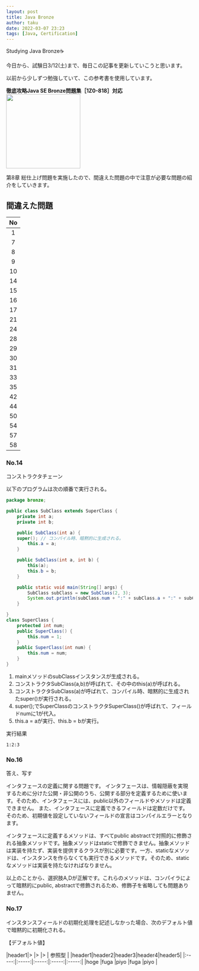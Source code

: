 ```yaml
---
layout: post
title: Java Bronze
author: taku
date: 2022-03-07 23:23
tags: [Java, Certification]
---
```


Studying Java Bronze☕

今日から、試験日3/12(土)まで、毎日この記事を更新していこうと思います。

以前から少しずつ勉強していて、この参考書を使用しています。


**徹底攻略Java SE Bronze問題集［1Z0-818］対応**
<img src="https://img.ips.co.jp/ij/19/1119101075/1119101075-520x.jpg" width="200px">

第8章 総仕上げ問題を実施したので、間違えた問題の中で注意が必要な問題の紹介をしていきます。

## 間違えた問題

|  No  |
| :--: |
|  1  |
|  7  |
|  8  |
|  9  |
|  10  |
|  14  |
|  15  |
|  16  |
|  17  |
|  21  |
|  24  |
|  28  |
|  29  |
|  30  |
|  31  |
|  33  |
|  35  |
|  42  |
|  44  |
|  50  |
|  54  |
|  57  |
|  58  |

### No.14

コンストラクタチェーン

以下のプログラムは次の順番で実行される。

```java
package bronze;

public class SubClass extends SuperClass {
	private int a;
	private int b;

	public SubClass(int a) {
    super(); // コンパイル時、暗黙的に生成される。
		this.a = a;
	}

	public SubClass(int a, int b) {
		this(a);
		this.b = b;
	}

	public static void main(String[] args) {
		SubClass subClass = new SubClass(2, 3);
		System.out.println(subClass.num + ":" + subClass.a + ":" + subClass.b);
	}

}
class SuperClass {
	protected int num;
	public SuperClass() {
		this.num = 1;
	}
	public SuperClass(int num) {
		this.num = num;
	}
}
```

1. mainメソッドのsubClassインスタンスが生成される。
2. コンストラクタSubClass(a,b)が呼ばれて、その中のthis(a)が呼ばれる。
3. コンストラクタSubClass(a)が呼ばれて、コンパイル時、暗黙的に生成されたsuper()が実行される。
4. super();でSuperClassのコンストラクタSuperClass()が呼ばれて、フィールドnumに1が代入。
5. this.a = aが実行、this.b = bが実行。


実行結果
```
1:2:3
```

### No.16

答え、写す


インタフェースの定義に関する問題です。
インタフェースは、情報隠蔽を実現するために分けた公開・非公開のうち、公開する部分を定義するために使います。そのため、インタフェースには、public以外のフィールドやメソッドは定義できません。
また、インタフェースに定義できるフィールドは定数だけです。そのため、初期値を設定していないフィールドの宣言はコンパイルエラーとなります。


インタフェースに定義するメソッドは、すべてpublic abstractで対照的に修飾される抽象メソッドです。抽象メソッドはstaticで修飾できません。抽象メソッドは実装を持たず、実装を提供するクラスが別に必要です。一方、staticなメソッドは、インスタンスを作らなくても実行できるメソッドです。そのため、staticなメソッドは実装を持たなければなりません。


以上のことから、選択肢A,Dが正解です。これらのメソッドは、コンパイラによって暗黙的にpublic, abstractで修飾されるため、修飾子を省略しても問題ありません。

### No.17

インスタンスフィールドの初期化処理を記述しなかった場合、次のデフォルト値で暗黙的に初期化される。

【デフォルト値】

|header1|>      |>      |>      | 参照型 |
|header1|header2|header3|header4|header5|
|:-----:|:-----:|:-----:|:-----:|:-----:|
|hoge   |fuga   |piyo   |fuga   |piyo   |
